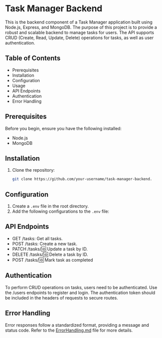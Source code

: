 # Task Manager Backend

This is the backend component of a Task Manager application built using Node.js, Express, and MongoDB. The purpose of this project is to provide a robust and scalable backend to manage tasks for users. The API supports CRUD (Create, Read, Update, Delete) operations for tasks, as well as user authentication.

## Table of Contents
- Prerequisites
- Installation
- Configuration
- Usage
- API Endpoints
- Authentication
- Error Handling

## Prerequisites
Before you begin, ensure you have the following installed:
- Node.js
- MongoDB

## Installation
1. Clone the repository:
   ```bash
   git clone https://github.com/your-username/task-manager-backend.
   
## Configuration
1. Create a `.env` file in the root directory.
2. Add the following configurations to the `.env` file:


## API Endpoints
- GET /tasks: Get all tasks.
- POST /tasks: Create a new task.
- PATCH /tasks/:id: Update a task by ID.
- DELETE /tasks/:id: Delete a task by ID.
- POST /tasks/:id: Mark task as completed


## Authentication
To perform CRUD operations on tasks, users need to be authenticated. Use the /users endpoints to register and login. The authentication token should be included in the headers of requests to secure routes.

## Error Handling
Error responses follow a standardized format, providing a message and status code. Refer to the [ErrorHandling.md](ErrorHandling.md) file for more details.

